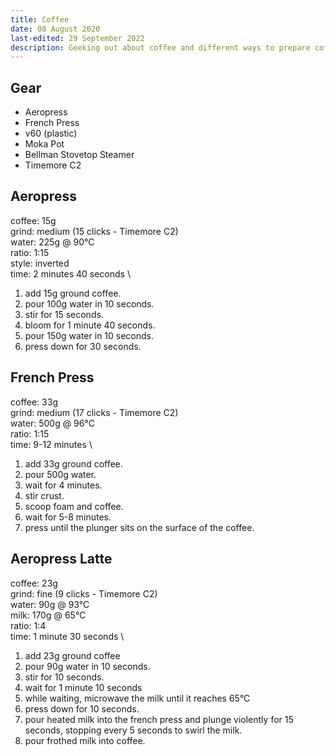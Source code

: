 ```yaml
---
title: Coffee
date: 08 August 2020
last-edited: 29 September 2022
description: Geeking out about coffee and different ways to prepare coffee.
---
```


<div class="font-mono">

## Gear
- Aeropress
- French Press
- v60 (plastic)
- Moka Pot
- Bellman Stovetop Steamer
- Timemore C2


## Aeropress
coffee: 15g \
grind: medium (15 clicks - Timemore C2) \
water: 225g @ 90&deg;C \
ratio: 1:15 \
style: inverted \
time: 2 minutes 40 seconds \

1. add 15g ground coffee.
2. pour 100g water in 10 seconds.
3. stir for 15 seconds.
4. bloom for 1 minute 40 seconds.
5. pour 150g water in 10 seconds.
6. press down for 30 seconds.

## French Press
coffee: 33g \
grind: medium (17 clicks - Timemore C2) \
water: 500g @ 96&deg;C \
ratio: 1:15 \
time: 9-12 minutes \

1. add 33g ground coffee.
2. pour 500g water.
3. wait for 4 minutes.
4. stir crust.
5. scoop foam and coffee.
6. wait for 5-8 minutes.
7. press until the plunger sits on the surface of the coffee.

## Aeropress Latte
coffee: 23g \
grind: fine (9 clicks - Timemore C2) \
water: 90g @ 93&deg;C \
milk: 170g @ 65&deg;C \
ratio: 1:4 \
time: 1 minute 30 seconds \

1. add 23g ground coffee
2. pour 90g water in 10 seconds.
3. stir for 10 seconds.
4. wait for 1 minute 10 seconds
5. while waiting, microwave the milk until it reaches 65°C
6. press down for 10 seconds.
7. pour heated milk into the french press and plunge violently
   for 15 seconds, stopping every 5 seconds to swirl the milk.
8. pour frothed milk into coffee.
</div>
